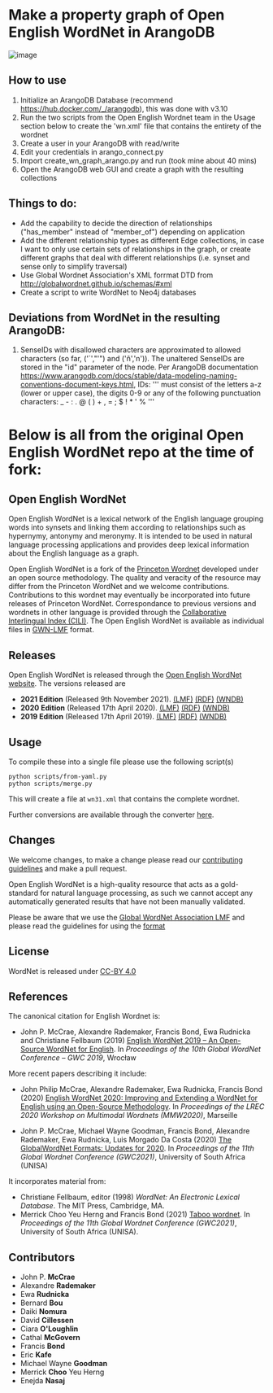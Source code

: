 # Make a property graph of Open English WordNet in ArangoDB
![image](https://user-images.githubusercontent.com/49103526/211253395-06b80693-ed09-4096-ad52-ab315941f420.png)

## How to use 
1. Initialize an ArangoDB Database (recommend https://hub.docker.com/_/arangodb), this was done with v3.10
2. Run the two scripts from the Open English Wordnet team in the Usage section below to create the 'wn.xml' file that contains the entirety of the wordnet
3. Create a user in your ArangoDB with read/write
4. Edit your credentials in arango_connect.py 
5. Import create_wn_graph_arango.py and run (took mine about 40 mins) 
6. Open the ArangoDB web GUI and create a graph with the resulting collections

## Things to do:
- Add the capability to decide the direction of relationships ("has_member" instead of "member_of") depending on application
- Add the different relationship types as different Edge collections, in case I want to only use certain sets of relationships in the graph, or create different graphs that deal with different relationships (i.e. synset and sense only to simplify traversal)
- Use Global Wordnet Association's XML forrmat DTD from http://globalwordnet.github.io/schemas/#xml 
- Create a script to write WordNet to Neo4j databases 

## Deviations from WordNet in the resulting ArangoDB:
1. SenseIDs with disallowed characters are approximated to allowed characters (so far, ('`',"'") and ('ñ','n')). The unaltered SenseIDs are stored in the "id" parameter of the node. Per ArangoDB documentation https://www.arangodb.com/docs/stable/data-modeling-naming-conventions-document-keys.html, IDs:
'''
must consist of the letters a-z (lower or upper case), the digits 0-9 or any of the following punctuation characters: _ - : . @ ( ) + , = ; $ ! * ' %
'''

# Below is all from the original Open English WordNet repo at the time of fork:

## Open English WordNet

Open English WordNet is a lexical network of the English language grouping words into synsets and linking them according
to relationships such as hypernymy, antonymy and meronymy. It is intended to be used in natural language processing 
applications and provides deep lexical information about the English language as a graph.

Open English WordNet is a fork of the [Princeton Wordnet](https://wordnet.princeton.edu/) developed under
an open source methodology. The quality and veracity of the resource may differ from the Princeton 
WordNet and we welcome contributions. Contributions to this wordnet may eventually be incorporated into
future releases of Princeton WordNet. Correspondance to previous versions and wordnets in other language is provided
through the [Collaborative Interlingual Index (CILI)](https://github.com/globalwordnet/cili). The Open English WordNet is available as individual files in [GWN-LMF](http://globalwordnet.github.io/schemas/) format.

## Releases

Open English WordNet is released through the [Open English WordNet website](https://en-word.net/). The versions released are

* **2021 Edition** (Released 9th November 2021). [(LMF)](https://en-word.net/static/english-wordnet-2021.xml.gz)
[(RDF)](https://en-word.net/static/english-wordnet-2021.ttl.gz)
[(WNDB)](https://en-word.net/static/english-wordnet-2021.zip)
* **2020 Edition** (Released 17th April 2020). [(LMF)](https://en-word.net/static/english-wordnet-2020.xml.gz)
[(RDF)](https://en-word.net/static/english-wordnet-2020.ttl.gz)
[(WNDB)](https://en-word.net/static/english-wordnet-2020.zip)
* **2019 Edition** (Released 17th April 2019). [(LMF)](https://en-word.net/static/english-wordnet-2019.xml.gz)
[(RDF)](https://en-word.net/static/english-wordnet-2019.ttl.gz)
[(WNDB)](https://en-word.net/static/english-wordnet-2019.zip)

## Usage

To compile these into a single file please use the following script(s)

    python scripts/from-yaml.py
    python scripts/merge.py

This will create a file at `wn31.xml` that contains the complete wordnet.

Further conversions are available through the converter [here](http://server1.nlp.insight-centre.org/gwn-converter/).

## Changes

We welcome changes, to make a change please read our [contributing guidelines](CONTRIBUTING.md) 
and make a pull request.

Open English WordNet is a high-quality resource that acts as a gold-standard for natural language processing,
as such we cannot accept any automatically generated results that have not been manually validated.

Please be aware that we use the [Global WordNet Association LMF](https://globalwordnet.github.io/schemas/) and please read the guidelines for using the [format](FORMAT.md)

## License

WordNet is released under [CC-BY 4.0](LICENSE.md)

## References

The canonical citation for English Wordnet is:

* John P. McCrae, Alexandre Rademaker, Francis Bond, Ewa Rudnicka and Christiane Fellbaum (2019) [English WordNet 2019 – An Open-Source WordNet for English](https://aclanthology.org/2019.gwc-1.31/). In *Proceedings of the 10th Global WordNet Conference – GWC 2019*, Wrocław

More recent papers describing it include:

* John Philip McCrae, Alexandre Rademaker, Ewa Rudnicka, Francis Bond (2020)
[English WordNet 2020: Improving and Extending a WordNet for English using an Open-Source Methodology](https://aclanthology.org/2020.mmw-1.3/). In *Proceedings of the LREC 2020 Workshop on Multimodal Wordnets (MMW2020)*, Marseille

* John P. McCrae, Michael Wayne Goodman, Francis Bond, Alexandre Rademaker, Ewa Rudnicka, Luis Morgado Da Costa (2020) [The GlobalWordNet Formats: Updates for 2020](https://aclanthology.org/2021.gwc-1.11/). In *Proceedings of the 11th Global Wordnet Conference (GWC2021)*, University of South Africa (UNISA)

It incorporates material from:

* Christiane Fellbaum, editor (1998) *WordNet: An Electronic Lexical Database*. The MIT Press, Cambridge, MA.
* Merrick Choo Yeu Herng and Francis Bond (2021) [Taboo wordnet](https://aclanthology.org/2021.gwc-1.5/). In *Proceedings of the 11th Global Wordnet Conference (GWC2021)*, University of South Africa (UNISA).


## Contributors

* John P. **McCrae**
* Alexandre **Rademaker**
* Ewa **Rudnicka**
* Bernard **Bou**
* Daiki **Nomura**
* David **Cillessen**
* Ciara **O'Loughlin**
* Cathal **McGovern**
* Francis **Bond**
* Eric **Kafe**
* Michael Wayne **Goodman**
* Merrick **Choo** Yeu Herng
* Enejda **Nasaj**
